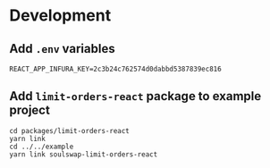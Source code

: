 # Development
## Add `.env` variables
```
REACT_APP_INFURA_KEY=2c3b24c762574d0dabbd5387839ec816
```
## Add `limit-orders-react` package to example project
```
cd packages/limit-orders-react
yarn link
cd ../../example
yarn link soulswap-limit-orders-react
```